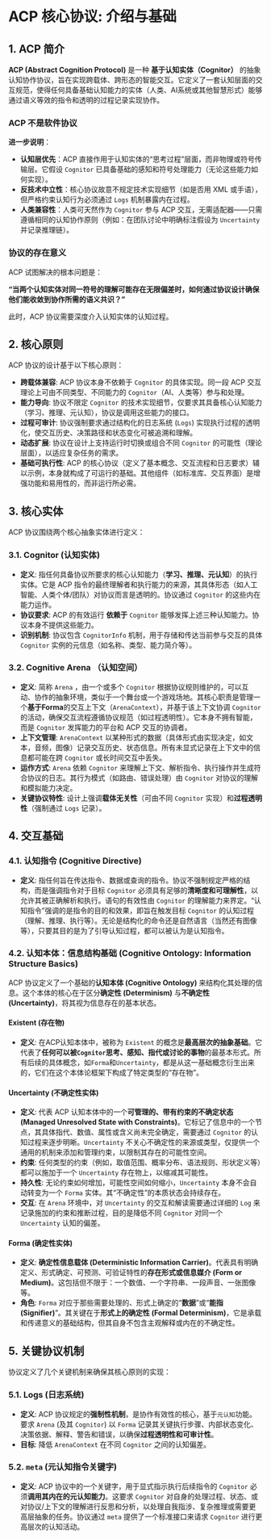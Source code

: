 # ACP 核心协议: 介绍与基础
## 1. ACP 简介  

**ACP (Abstract Cognition Protocol)** 是一种 **基于认知实体（Cognitor）** 的抽象认知协作协议，旨在实现跨载体、跨形态的智能交互。它定义了一套认知层面的交互规范，使得任何具备基础认知能力的实体（人类、AI系统或其他智慧形式）能够通过语义等效的指令和透明的过程记录实现协作。

### **ACP 不是软件协议**

**进一步说明**：  
- **认知层优先**：ACP 直接作用于认知实体的“思考过程”层面，而非物理或符号传输层。它假设 `Cognitor` 已具备基础的感知和符号处理能力（无论这些能力如何实现）。  
- **反技术中立性**：核心协议故意不规定技术实现细节（如是否用 XML 或手语），但严格约束认知行为必须通过 `Logs` 机制暴露内在过程。  
- **人类兼容性**：人类可天然作为 `Cognitor` 参与 ACP 交互，无需适配器——只需遵循相同的认知协作原则（例如：在团队讨论中明确标注假设为 `Uncertainty` 并记录推理链）。  

### 协议的存在意义  
ACP 试图解决的根本问题是：  

**“当两个认知实体对同一符号的理解可能存在无限偏差时，如何通过协议设计确保他们能收敛到协作所需的语义共识？”**  

此时，ACP 协议需要深度介入认知实体的认知过程。

## 2. 核心原则

ACP 协议的设计基于以下核心原则：

*   **跨载体兼容**: ACP 协议本身不依赖于 `Cognitor` 的具体实现。同一段 ACP 交互理论上可由不同类型、不同能力的 `Cognitor`（AI、人类等）参与和处理。
*   **能力导向**: 协议不限定 `Cognitor` 的技术实现细节，仅要求其具备核心认知能力（学习、推理、元认知），协议是调用这些能力的接口。
*   **过程可审计**: 协议强制要求通过结构化的日志系统 (`Logs`) 实现执行过程的透明化，使交互历史、决策路径和状态变化可被追溯和理解。
*   **动态扩展**: 协议在设计上支持运行时切换或组合不同 `Cognitor` 的可能性（理论层面），以适应复杂任务的需求。
*   **基础可执行性**: ACP 的核心协议（定义了基本概念、交互流程和日志要求）辅以示例，本身就构成了可运行的基础。其他组件（如标准库、交互界面）是增强功能和易用性的，而非运行所必需。

## 3. 核心实体

ACP 协议围绕两个核心抽象实体进行定义：

### 3.1. Cognitor (认知实体)
*   **定义**: 指任何具备协议所要求的核心认知能力（**学习、推理、元认知**）的执行实体。它是 ACP 指令的最终理解者和执行能力的来源，其具体形态（如人工智能、人类个体/团队）对协议而言是透明的。协议通过 `Cognitor` 的这些内在能力运作。
*   **协议要求**: ACP 的有效运行 **依赖于** `Cognitor` 能够发挥上述三种认知能力。协议本身不提供这些能力。
*   **识别机制**: 协议包含 `CognitorInfo` 机制，用于存储和传达当前参与交互的具体 `Cognitor` 实例的元信息（如名称、类型、能力简介等）。

### 3.2. Cognitive Arena （认知空间）
*   **定义**: 简称 `Arena` ，由一个或多个 `Cognitor` 根据协议规则维护的，可以互动、协作的抽象环境，类似于一个舞台或一个游戏场地。其核心职责是管理一个**基于Forma**的交互上下文（`ArenaContext`），并基于该上下文协调 `Cognitor` 的活动，确保交互流程遵循协议规范（如过程透明性）。它本身不拥有智能，而是 `Cognitor` 发挥能力的平台和 ACP 交互的协调者。
*   **上下文管理**: `ArenaContext` 以某种形式的数据（具体形式由实现决定，如文本，音频，图像）记录交互历史、状态信息。所有未显式记录在上下文中的信息都可能在跨 `Cognitor` 或长时间交互中丢失。
*   **运作方式**: `Arena` 依赖 `Cognitor` 来理解上下文、解析指令、执行操作并生成符合协议的日志。其行为模式（如路由、错误处理）由 `Cognitor` 对协议的理解和模拟能力决定。
*   **关键协议特性**: 设计上强调**载体无关性**（可由不同 `Cognitor` 实现）和**过程透明性**（强制通过 `Logs` 记录）。

## 4. 交互基础

### 4.1. 认知指令 (Cognitive Directive)
*   **定义**: 指任何旨在传达指令、数据或查询的指令。协议不强制规定严格的结构，而是强调指令对于目标 `Cognitor` 必须具有足够的**清晰度和可理解性**，以允许其被正确解析和执行。语句的有效性由 `Cognitor` 的理解能力来界定。“认知指令”强调的是指令的目的和效果，即旨在触发目标 `Cognitor` 的认知过程（理解、推理、执行等）。无论是结构化的命令还是自然语言（当然还有图像等），只要其目的是为了引导认知过程，都可以被认为是认知指令。

### 4.2. 认知本体：信息结构基础 (Cognitive Ontology: Information Structure Basics)

ACP 协议定义了一个基础的**认知本体 (Cognitive Ontology)** 来结构化其处理的信息。这个本体的核心在于区分**确定性 (Determinism)** 与**不确定性 (Uncertainty)**，将其视为信息存在的基本状态。

#### Existent (存在物)

*   **定义**: 在ACP认知本体中，被称为 `Existent` 的概念是**最高层次的抽象基础**。它代表了**任何可以被`Cognitor`思考、感知、指代或讨论的事物**的最基本形式。所有后续的具体概念，如`Forma`和`Uncertainty`，都是从这一基础概念衍生出来的，它们在这个本体论框架下构成了特定类型的“存在物”。

#### Uncertainty (不确定性实体)

*   **定义**: 代表 ACP 认知本体中的一个**可管理的、带有约束的不确定状态 (Managed Unresolved State with Constraints)**。它标记了信息中的一个节点，其具体指代、数值、属性或含义尚未完全确定，需要通过 `Cognitor` 的认知过程来逐步明晰。`Uncertainty` 不关心不确定性的来源或类型，仅提供一个通用的机制来添加和管理约束，以限制其存在的可能性空间。
*   **约束**: 任何类型的约束（例如，取值范围、概率分布、语法规则、形状定义等）都可以施加于一个 `Uncertainty` 存在物上，以缩减其可能性。
*   **持久性**: 无论约束如何增加，可能性空间如何缩小，`Uncertainty` 本身不会自动转变为一个 `Forma` 实体。其“不确定性”的本质状态会持续存在。
*   **交互**: 在 `Arena` 环境中，对 `Uncertainty` 的交互和解读需要通过详细的 `Log` 来记录施加的约束和推断过程，目的是降低不同 `Cognitor` 对同一个 `Uncertainty` 认知的偏差。

#### Forma (确定性实体)

*   **定义**: **确定性信息载体 (Deterministic Information Carrier)**。代表具有明确定义、形式确定、可预测、可验证特性的**存在形式或信息媒介 (Form or Medium)**。这包括但不限于：一个数值、一个字符串、一段声音、一张图像等。
*   **角色**: `Forma` 对应于那些需要处理的、形式上确定的“**数据**”或“**能指 (Signifier)**”。其关键在于**形式上的确定性 (Formal Determinism)**，它是承载和传递意义的基础结构，但其自身不包含主观解释或内在的不确定性。

## 5. 关键协议机制

协议定义了几个关键机制来确保其核心原则的实现：

### 5.1. Logs (日志系统)
*   **定义**: ACP 协议规定的**强制性机制**，是协作有效性的核心，基于`元认知`功能。要求 `Arena` (及其 `Cognitor`) 以 `Forma` 记录其关键执行步骤、内部状态变化、决策依据、解释、警告和错误，以确保**过程透明性和可审计性**。
* **目标**: 降低 `ArenaContext` 在不同 `Cognitor` 之间的认知偏差。

### 5.2. `meta` (元认知指令关键字)
*   **定义**: ACP 协议中的一个关键字，用于显式指示执行后续指令的 `Cognitor` 必须**调用其内在的元认知能力**。这要求 `Cognitor` 对自身的处理过程、状态、或对协议/上下文的理解进行反思和分析，以处理自我指涉、复杂推理或需要更高层抽象的任务。协议通过 `meta` 提供了一个标准接口来请求 `Cognitor` 进行更高层次的认知活动。
